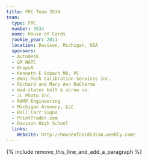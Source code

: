 ```yaml
---
title: FRC Team 3534
team:
  type: FRC
  number: 3534
  name: House of Cards
  rookie_year: 2011
  location: Davison, Michigan, USA
  sponsors:
  - AutoDesk
  - GM NATC
  - DropsA
  - Kenneth E Vobach MD, PC
  - Omni-Tech Calibration Services Inc.
  - Richard and Mary Ann DuCharme
  - mid-states bolt & screw co.
  - JL Photo Inc.
  - RAMP Engineering
  - Michigan Armoury, LLC
  - Bill Carr Signs
  - PrintTrader.com
  - Davison High School
  links:
    Website: http://houseofcards3534.weebly.com/
---
```


{% include remove_this_line_and_add_a_paragraph %}